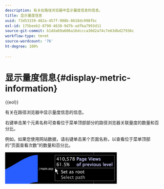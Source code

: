```yaml
---
description: 有关在路径浏览器中显示量度信息的信息。
title: 显示量度信息
uuid: 73d53159-482a-457f-988b-8618dc098fbc
exl-id: 175beeb2-8790-4638-9d7b-adfba7993d11
source-git-commit: b1dda69a606a16dccca30d2a74c7e63dbd27936c
workflow-type: tm+mt
source-wordcount: '76'
ht-degree: 100%

---
```


# 显示量度信息{#display-metric-information}

{{eol}}

有关在路径浏览器中显示量度信息的信息。

右键单击某个元素名称可查看位于菜单顶部部分的路径浏览器关联量度的数量和百分比。

例如，如果您使用网站数据，请右键单击某个页面名称，以查看位于菜单顶部的“页面查看次数”的数量和百分比。

![](assets/vis_PathBrowser_info.png)
